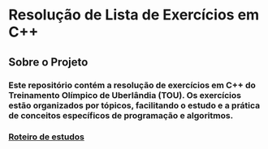 # Resolução de Lista de Exercícios em C++
## Sobre o Projeto
### Este repositório contém a resolução de exercícios em C++ do Treinamento Olímpico de Uberlândia (TOU). Os exercícios estão organizados por tópicos, facilitando o estudo e a prática de conceitos específicos de programação e algoritmos.
### [Roteiro de estudos](TOU/Roteiro.pdf)

